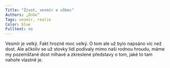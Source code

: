 ```yaml
---
Title: "Život, vesmír a vůbec"
Authors: „OnGe”
Tags: vesmír, realie
Color: blue
Fulltext: no 
---
```

Vesmír je velký. Fakt hrozně moc velký.
O tom ale už bylo napsáno víc než dost.
Ale ačkoliv se už stovky lidí podívaly mimo
naši rodnou hroudu, máme my pozemšťané
dost mlhavé a zkreslené představy
o tom, jaké to tam nahoře vlastně je.